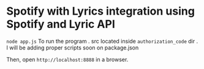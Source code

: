 # Spotify with Lyrics integration using Spotify and Lyric API

`node app.js` To run the program . src located inside `authorization_code` dir .
I will be adding proper scripts soon on package.json 

Then, open `http://localhost:8888` in a browser.
